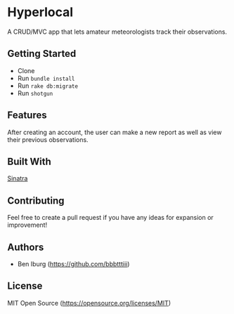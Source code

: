 # Hyperlocal
A CRUD/MVC app that lets amateur meteorologists track their observations.

## Getting Started

- Clone
- Run `bundle install`
- Run `rake db:migrate`
- Run `shotgun`

## Features

After creating an account, the user can make a new report as well as view their previous observations.

## Built With

[Sinatra](http://sinatrarb.com)

## Contributing

Feel free to create a pull request if you have any ideas for expansion or improvement!

## Authors

- Ben Iburg (https://github.com/bbbtttiii)

## License

MIT Open Source (https://opensource.org/licenses/MIT)
